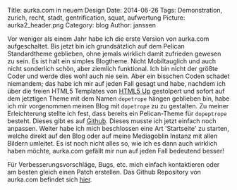 Title: aurka.com in neuem Design
Date: 2014-06-26
Tags: Demonstration, zurich, recht, stadt, gentrification, squat, aufwertung
Picture: aurka2_header.png
Category: blog
Author: janssen

Vor weniger als einem Jahr habe ich die erste Version von aurka.com aufgeschaltet. Bis jetzt bin ich grundsätzlich auf dem Pelican Standardtheme geblieben, ohne jemals wirklich damit zufrieden gewesen zu sein. Es ist halt ein simples Blogtheme. Nicht Mobiltauglich und auch nicht sonderlich schön, aber ziemlich funktional. Ich bin nicht der größte Coder und werde dies wohl auch nie sein. Aber ein bisschen Coden schadet niemandem; das habe ich mir auf jeden Fall gesagt und habe, nachdem ich über die freien HTML5 Templates von [HTML5 Up](http://html5up.net/) gestolpert und sofort auf dem jetztigen Theme mit dem Namen `dopetrope` hängen geblieben bin, habe ich mir vorgenommen meinen Blog mit `dopetrope` zu zu gestalten. Zu meiner Erleichterung stellte ich fest, dass bereits ein Pelican-Theme für `dopeptrope` besteht. Dieses gibt es auf [Github](https://github.com/PierrePaul/html5-dopetrope). Dieses musste ich jetzt einfach noch anpassen. Weiter habe ich mich beschlossen eine Art 'Startseite' zu starten, welche direkt auf den Blog oder auf meine Mediagoblin Instanz mit allen Bildern umleitet. Es ist noch nicht alles so, wie ich es dann auch wirklich haben möchte, aurka.com gefällt mir nun auf jeden Fall bedeutend besser!

Für Verbesserungsvorschläge, Bugs, etc. mich einfach kontaktieren oder am besten gleich einen Patch erstellen. Das Github Repository von aurka.com befindet sich [hier](https://github.com/janaurka/aurka.com).
